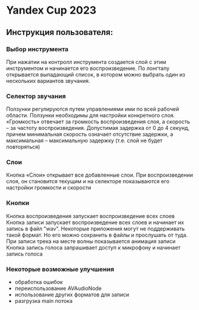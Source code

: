 # Yandex Cup 2023

## Инструкция пользователя:
### Выбор инструмента
При нажатии на контролл инструмента создается слой с этим инструментом и начинается его воспроизведение. По лонгтапу открывается выпадающий список, в котором можно выбрать один из нескольких вариантов звучания.

### Селектор звучания
Ползунки регулируются путем управлениями ими по всей рабочей области. Ползунки необходимы для настройки конкретного слоя. «Громкость» отвечает за громкость воспроизведения слоя, а скорость – за частоту воспроизведения. Допустимая задержка от 0 до 4 секунд, причем минимальная скорость означает отсутствие задержки, а максимальная – максимальную задержку (т.е. слой не будет повторяться)

### Слои
Кнопка «Слои» открывает все добавленные слои. При воспроизведении слоя, он становится текущим и на селекторе показываются его настройки громкости и скорости

### Кнопки
Кнопка воспроизведения запускает воспроизведение всех слоев  
Кнопка записи запускает воспроизведение всех слоев и начинает их запись в файл "wav". Некоторые приложения могут не поддерживать такой формат. Но его можно сохранить в файлы и прослушать от туда. При записи трека на месте волны показывается анимация записи  
Кнопка запись голоса запрашивает доступ к микрофону и начинает запись голоса  

### Некоторые возможные улучшения
- обработка ошибок
- переиспользование AVAudioNode
- использование других форматов для записи
- разгрузка main потока

